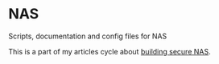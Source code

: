 # NAS

Scripts, documentation and config files for NAS

This is a part of my articles cycle about [building secure NAS](https://habr.com/post/359346/).
